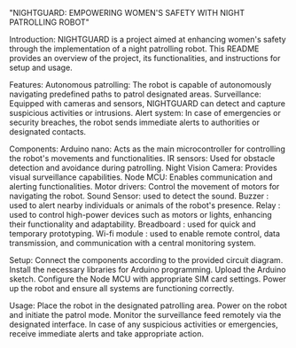 "NIGHTGUARD: EMPOWERING WOMEN'S SAFETY WITH NIGHT PATROLLING ROBOT"

Introduction:
NIGHTGUARD is a project aimed at enhancing women's safety through the implementation of a night patrolling robot. This README provides an overview of the project, its functionalities, and instructions for setup and usage.

Features:
Autonomous patrolling: The robot is capable of autonomously navigating predefined paths to patrol designated areas.
Surveillance: Equipped with cameras and sensors, NIGHTGUARD can detect and capture suspicious activities or intrusions.
Alert system: In case of emergencies or security breaches, the robot sends immediate alerts to authorities or designated contacts.

Components:
Arduino nano: Acts as the main microcontroller for controlling the robot's movements and functionalities.
IR sensors: Used for obstacle detection and avoidance during patrolling.
Night Vision Camera: Provides visual surveillance capabilities.
Node MCU: Enables communication and alerting functionalities.
Motor drivers: Control the movement of motors for navigating the robot.
Sound Sensor: used to detect the sound.
Buzzer : used to alert nearby individuals or animals of the robot's presence.
Relay : used to control high-power devices such as motors or lights, enhancing their functionality and adaptability.
Breadboard : used for quick and temporary prototyping.
Wi-fi module : used to enable remote control, data transmission, and communication with a central monitoring system.

Setup:
Connect the components according to the provided circuit diagram.
Install the necessary libraries for Arduino programming.
Upload the Arduino sketch.
Configure the Node MCU with appropriate SIM card settings.
Power up the robot and ensure all systems are functioning correctly.

Usage:
Place the robot in the designated patrolling area.
Power on the robot and initiate the patrol mode.
Monitor the surveillance feed remotely via the designated interface.
In case of any suspicious activities or emergencies, receive immediate alerts and take appropriate action.
